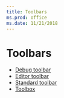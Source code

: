 ```yaml
---
title: Toolbars
ms.prod: office
ms.date: 11/21/2018
---
```



# Toolbars

- [Debug toolbar](user-interface-help/debug-toolbar.md)
- [Editor toolbar](user-interface-help/editor-toolbar.md)
- [Standard toolbar](user-interface-help/standard-toolbar.md)
- [Toolbox](user-interface-help/toolbox.md)